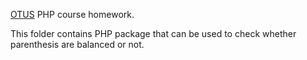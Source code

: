 [OTUS](http://otus.ru) PHP course homework.

This folder contains PHP package that can be used to check whether parenthesis are balanced or not.
